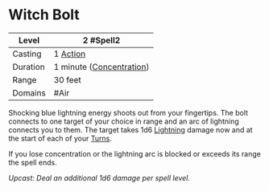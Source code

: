 # Witch Bolt

| Level     | 2 #Spell2                                            |
| --------- | ---------------------------------------------------- |
| Casting   | 1 [Action](../../../../Game%20Procedures/Action.md)     |
| Duration  | 1 minute ([Concentration](../../../Concentration.md)) |
| Range     | 30 feet                                              |
| Domains   | #Air                                                 |

Shocking blue lightning energy shoots out from your fingertips. The bolt connects to one target of your choice in range and an arc of lightning connects you to them. The target takes 1d6 [Lightning](../../../../Damage%20Types/Lightning.md) damage now and at the start of each of your [Turns](../../../../Game%20Procedures/Turn.md). 

If you lose concentration or the lightning arc is blocked or exceeds its range the spell ends.

*Upcast: Deal an additional 1d6 damage per spell level.*